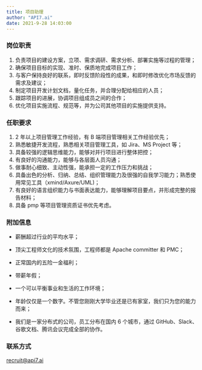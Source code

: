 ```yaml
---
title: 项目助理
author: "API7.ai"
date: 2021-9-28 14:03:00
---
```


### 岗位职责

1. 负责项目的建设方案，立项、需求调研、需求分析、部署实施等过程的管理；
2. 确保项目目标的实现、准时、保质地完成项目工作；
3. 与客户保持良好的联系，即时反馈阶段性的成果，和即时修改优化市场反馈的需求及建议；
4. 制定项目开发计划文档，量化任务，并合理分配给相应的人员；
5. 跟踪项目的进展，协调项目组成员之间的合作；
6. 优化项目实施流程、规范等，并为公司其他项目的实施提供支持。

### 任职要求

1. 2 年以上项目管理工作经验，有 B 端项目管理相关工作经验优先；
2. 熟悉敏捷开发流程，熟悉相关项目管理工具，如 Jira、MS Project 等；
3. 具备较强的逻辑思维能力，能够对并行项目进行整体把控；
4. 有良好的沟通能力，能够与各层面人员沟通；
5. 做事耐心细致、主动性强，能承担一定的工作压力和挑战；
6. 具备出色的分析、归纳、总结、组织管理能力及很强的自我学习能力；熟悉使用常见工具（xmind/Axure/UML)；
7. 有良好的语言组织能力与书面表达能力，能够理解项目要点，并形成完整的报告材料；
8. 具备 pmp 等项目管理资质证书优先考虑。

### 附加信息

- 薪酬超过行业的平均水平；

- 顶尖工程师文化的技术氛围，工程师都是 Apache committer 和 PMC；

- 正常国内的五险一金福利；

- 带薪年假；

- 一个可以平衡事业和生活的工作环境；

- 年龄仅仅是一个数字。不管您刚刚大学毕业还是已有家室，我们只为您的能力而来；

- 我们是一家分布式的公司，员工分布在国内 6 个城市，通过 GitHub、Slack、谷歌文档、腾讯会议完成全部的协作。

### 联系方式

[recruit@api7.ai](mailto:recruit@api7.ai)
